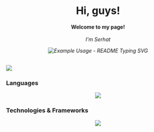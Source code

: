 <h1 align="center">Hi, guys! </h1>

<p align="center">
    <b>Welcome to my page!</b><br><br>
    <i>
        I'm Serhat<br>
        <p align="center">
  <img src="https://readme-typing-svg.demolab.com/?lines=I'm+a+self-taught Frontend-developer&font=Fira%20Code&center=true&width=450&height=50&duration=4000&pause=1000" alt="Example Usage - README Typing SVG">
</p>
    </i><br>
    <a href="https://www.linkedin.com/in/sbal95/">
        <img src="https://skillicons.dev/icons?i=linkedin">
    </a>
</p>



### Languages
<p align="center">
  <a href="[https://skillicons.dev](https://github.com/sbal95)">
    <img src="https://skillicons.dev/icons?i=py,java,html,js,ts&theme=dark" />
  </a>
</p>


### Technologies & Frameworks
<p align="center">
  <a href="[https://skillicons.dev](https://github.com/sbal95)">
    <img src="https://skillicons.dev/icons?i=react,redux,nextjs,nodejs,postman,tailwind,mongodb,css,sass,git,vercel,bootstrap,django,express,,jquery,webpack&theme=dark" />
  </a>
</p>

